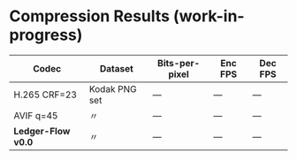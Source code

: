 # Compression Results (work-in-progress)

| Codec | Dataset | Bits-per-pixel | Enc FPS | Dec FPS |
|-------|---------|---------------|---------|---------|
| H.265 CRF=23 | Kodak PNG set | — | — | — |
| AVIF q=45 | 〃 | — | — | — |
| **Ledger-Flow v0.0** | 〃 | — | — | — | 